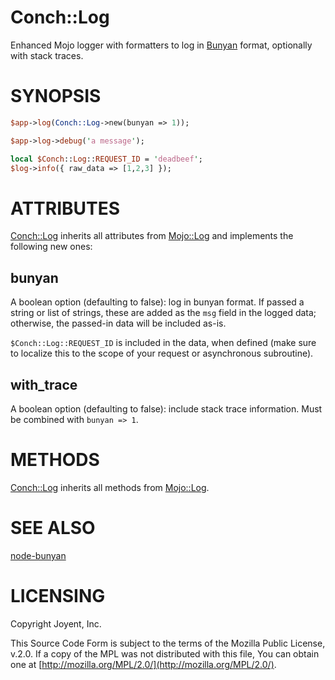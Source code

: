# Conch::Log

Enhanced Mojo logger with formatters to log in
[Bunyan](https://metacpan.org/pod/|https:#github.com-trentm-node-bunyan) format, optionally with stack traces.

# SYNOPSIS

```perl
$app->log(Conch::Log->new(bunyan => 1));

$app->log->debug('a message');

local $Conch::Log::REQUEST_ID = 'deadbeef';
$log->info({ raw_data => [1,2,3] });
```

# ATTRIBUTES

[Conch::Log](/../modules/Conch::Log) inherits all attributes from [Mojo::Log](https://metacpan.org/pod/Mojo::Log) and implements the
following new ones:

## bunyan

A boolean option (defaulting to false): log in bunyan format.  If passed a string or list of
strings, these are added as the `msg` field in the logged data; otherwise, the passed-in data
will be included as-is.

`$Conch::Log::REQUEST_ID` is included in the data, when defined (make sure to localize this to
the scope of your request or asynchronous subroutine).

## with\_trace

A boolean option (defaulting to false): include stack trace information. Must be combined with
`bunyan => 1`.

# METHODS

[Conch::Log](/../modules/Conch::Log) inherits all methods from [Mojo::Log](https://metacpan.org/pod/Mojo::Log).

# SEE ALSO

[node-bunyan](https://github.com/trentm/node-bunyan/)

# LICENSING

Copyright Joyent, Inc.

This Source Code Form is subject to the terms of the Mozilla Public License,
v.2.0. If a copy of the MPL was not distributed with this file, You can obtain
one at [http://mozilla.org/MPL/2.0/](http://mozilla.org/MPL/2.0/).
